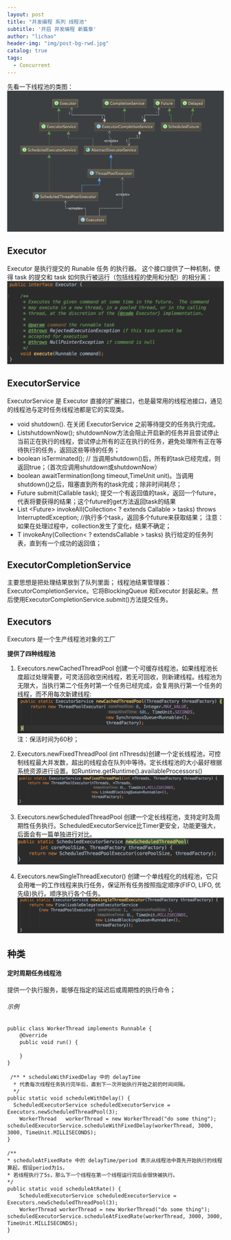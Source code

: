 ```yaml
---
layout: post
title: "并发编程 系列 线程池"
subtitle: '开启 并发编程 新篇章'
author: "lichao"
header-img: "img/post-bg-rwd.jpg"
catalog: true
tags:
  - Concurrent 
---
```





先看一下线程池的类图：
![jvm](/img/concurrent/46.png)

## Executor
Executor 是执行提交的 Runable 任务 的执行器。
这个接口提供了一种机制，使得 task 的提交和 task 如何执行被运行（包括线程的使用和分配）的相分离：
![jvm](/img/concurrent/47.png)

## ExecutorService 
ExecutorService 是 Executor 直接的扩展接口，也是最常用的线程池接口，通见的线程池与定时任务线程池都是它的实现类。
* void shutdown(). 在关闭 ExecutorService 之前等待提交的任务执行完成。
* List<Runnable>shutdownNow(); shutdownNow方法会阻止开启新的任务并且尝试停止当前正在执行的线程，尝试停止所有的正在执行的任务，避免处理所有正在等待执行的任务，返回这些等待的任务；
* boolean isTerminated(); // 当调用shutdown()后，所有的task已经完成，则返回true；（首次应调用shutdown或shutdownNow）
* boolean awaitTermination(long timeout,TimeUnit unit)。当调用shutdown()之后，阻塞直到所有的task完成；除非时间耗尽；
* <T>Future<T> submit(Callable<T> task); 提交一个有返回值的task，返回一个future，代表将要获得的结果；这个future的get方法返回task的结果
* <T> List <Future<T>> invokeAll(Collection< ? extends Callable<T> > tasks)
throws InterruptedException;     //执行多个task，返回多个future来获取结果；
注意： 如果在处理过程中，collection发生了变化，结果不确定；
* <T>T  invokeAny(Collection< ?  extendsCallable <T> > tasks) 执行给定的任务列表，直到有一个成功的返回值；

## ExecutorCompletionService
主要思想是把处理结果放到了队列里面；
线程池结果管理器：ExecutorCompletionService。它将BlockingQueue 和Executor 封装起来。然后使用ExecutorCompletionService.submit()方法提交任务。

## Executors
Executors 是一个生产线程池对象的工厂

**提供了四种线程池**

1. Executors.newCachedThreadPool 创建一个可缓存线程池，如果线程池长度超过处理需要，可灵活回收空闲线程，若无可回收，则新建线程。线程池为无限大，当执行第二个任务时第一个任务已经完成，会复用执行第一个任务的线程，而不用每次新建线程:
![jvm](/img/concurrent/51.png)
注：保活时间为60秒；
2. Executors.newFixedThreadPool (int nThresds)创建一个定长线程池，可控制线程最大并发数，超出的线程会在队列中等待。定长线程池的大小最好根据系统资源进行设置。如Runtime.getRuntime().availableProcessors()
![jvm](/img/concurrent/52.png)

3. Executors.newScheduledThreadPool 创建一个定长线程池，支持定时及周期性任务执行。ScheduledExecutorService比Timer更安全，功能更强大，后面会有一篇单独进行对比。
![jvm](/img/concurrent/53.png)


4. Executors.newSingleThreadExecutor() 创建一个单线程化的线程池，它只会用唯一的工作线程来执行任务，保证所有任务按照指定顺序(FIFO, LIFO, 优先级)执行。顺序执行各个任务。
![jvm](/img/concurrent/54.png)




## 种类
#### 定时周期任务线程池
提供一个执行服务，能够在指定的延迟后或周期性的执行命令；
###### 示例
```
public class WorkerThread implements Runnable {
    @Override
    public void run() {

    }
}

 /** * scheduleWithFixedDelay 中的 delayTime 
  * 代表每次线程任务执行完毕后，直到下一次开始执行开始之前的时间间隔。
  */
public static void scheduleWithDelay() { 
  ScheduledExecutorService scheduledExecutorService = Executors.newScheduledThreadPool(3); 
	WorkerThread   workerThread = new WorkerThread("do some thing"); scheduledExecutorService.scheduleWithFixedDelay(workerThread, 3000, 3000, TimeUnit.MILLISECONDS);
}

/** 
* scheduleAtFixedRate 中的 delayTime/period 表示从线程池中首先开始执行的线程算起，假设period为1s， 
* 若线程执行了5s，那么下一个线程在第一个线程运行完后会很快被执行。 
*/ 
public static void scheduleAtRate() { 
	ScheduledExecutorService scheduledExecutorService = Executors.newScheduledThreadPool(3);
	WorkerThread workerThread = new WorkerThread("do some thing"); scheduledExecutorService.scheduleAtFixedRate(workerThread, 3000, 3000, TimeUnit.MILLISECONDS); 
} 
```